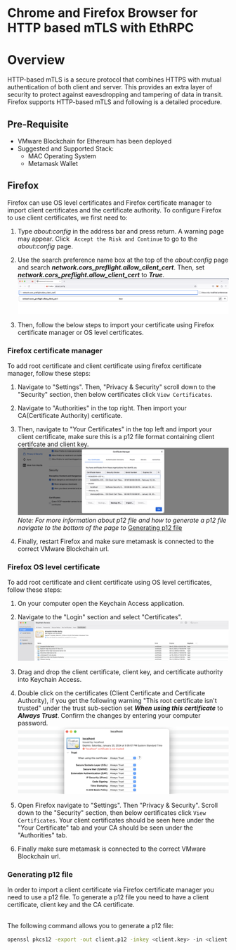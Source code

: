 #  Chrome and Firefox Browser for HTTP based mTLS with EthRPC

# Overview

HTTP-based mTLS is a secure protocol that combines HTTPS with mutual authentication of both client and server. This provides an extra layer of security to protect against eavesdropping and tampering of data in transit. Firefox supports HTTP-based mTLS and following is a detailed procedure.

## Pre-Requisite

- VMware Blockchain for Ethereum has been deployed
- Suggested and Supported Stack:
  - MAC Operating System
  - Metamask Wallet

## Firefox

Firefox can use OS level certificates and Firefox certificate manager to import client certificates and the certificate authority.
To configure Firefox to use client certificates, we first need to:

1. Type *about:config* in the address bar and press return. A warning page may appear. Click ``` Accept the Risk and Continue``` to go to the *about:config* page.
2. Use the search preference name box at the top of the *about:config* page and search ***network.cors_preflight.allow_client_cert***. Then, set ***network.cors_preflight.allow_client_cert*** to ***True***.
<br> ![Certificate](assets/Allow_client_certificate.png)

3. Then, follow the below steps to import your certificate using Firefox certificate manager or OS level certificates.

### Firefox certificate manager

To add root certificate and client certificate using firefox certificate manager, follow these steps:

1. Navigate to "Settings". Then, "Privacy & Security" scroll down to the "Security" section, then below certificates click ```View Certificates```.

2. Navigate to "Authorities" in the top right. Then import your CA(Certificate Authority) certificate.
3. Then, navigate to "Your Certificates" in the top left and import your client certificate, make sure this is a p12 file format containing client certifcate and client key. 
<br> ![Certificate Manager](assets/Certificate_manager.png)
<br> *Note: For more information about p12 file and how to generate a p12 file navigate to the bottom of the page to* [Generating p12 file](#generating-p12-file)

4. Finally, restart Firefox and make sure metamask is connected to the correct VMware Blockchain url.

### Firefox OS level certificate

To add root certificate and client certificate using OS level certificates, follow these steps:

1. On your computer open the Keychain Access application.
2. Navigate to the "Login" section and select "Certificates".
<br> ![Keychain](assets/Keychain.png)

3. Drag and drop the client certificate, client key, and certificate authority into Keychain Access.
4. Double click on the certificates (Client Certificate and Certificate Authority), if you get the following warning "This root certificate isn't trusted" under the trust sub-section set ***When using this certificate*** to ***Always Trust***. Confirm the changes by entering your computer password.
<br> ![Certificate](assets/Keychain_certificate.png)

5. Open Firefox navigate to "Settings". Then "Privacy & Security". Scroll down to the "Security" section, then below certificates click ```View Certificates```. Your client certificates should be seen here under the "Your Certificate" tab and your CA should be seen under the "Authorities" tab.
6. Finally make sure metamask is connected to the correct VMware Blockchain url.


### Generating p12 file

In order to import a client certificate via Firefox certificate manager you need to use a p12 file. To generate a p12 file you need to have a client certificate, client key and the CA certificate. 

<br>The following command allows you to generate a p12 file:

```sh
openssl pkcs12 -export -out client.p12 -inkey <client.key> -in <client.crt> -certfile <ca.crt>
```


